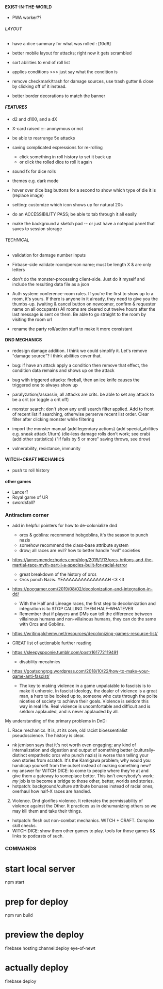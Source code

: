 

#### EXIST-IN-THE-WORLD ####
- PWA worker??

###### LAYOUT #######
- have a dice summary for what was rolled : [10d6]

- better mobile layout for attacks; right now it gets scrambled
- sort abilities to end of roll list
- applies conditions >>> just say what the condition is
- remove checkmark/trash for damage sources, use trash gutter & close by clicking off of it instead.

- better border decorations to match the banner

##### FEATURES ######
- d2 and d100, and a dX

- X-card raised :::: anonymous or not

- be able to rearrange 5e attacks

- saving complicated expressions for re-rolling
  - click something in roll history to set it back up
  - or click the rolled dice to roll it again

- sound fx for dice rolls

- themes e.g. dark mode
- hover over dice bag buttons for a second to show which type of die it is (replace image)
- setting: customize which icon shows up for natural 20s

- do an ACCESSIBILITY PASS; be able to tab through it all easily
- make the background a sketch pad -- or just have a notepad panel that saves to session storage


###### TECHNICAL ######
- validation for damage number inputs
- Firbase-side validate room/person name; must be length X & are only letters

- don't do the monster-processing client-side. Just do it myself and include the resulting data file as a json

- Auth system: conference-room rules.
  If you're the first to show up to a room, it's yours.
  If there is anyone in it already, they need to give you the thumbs-up.
    (waiting & cancel button on newcomer, confirm & requester name on all occupants)
  All rooms are cleared out twelve hours after the last message is sent on them.
  Be able to go straight to the room by visiting the room url

- rename the party roll/action stuff to make it more consistant


#### DND MECHANICS ####
- redesign damage addition. I think we could simplify it. Let's remove "damage source"? I think abilities cover that.

- bug: if have an attack apply a condition then remove that effect, the condition data remains and shows up on the attack
- bug with triggered attacks: fireball, then an ice knife causes the triggered one to always show up
- paralyzation//assassin; all attacks are crits. be able to set any attack to be a crit (or toggle a crit off)

- monster search: don't show any until search filter applied. Add to front of recent list if searching, otherwise perserve recent list order. Clear filter after clicking monster while filtering

- import the monster manual
  (add legendary actions)
  (add special_abilities e.g. sneak attack 1/turn)
  (die-less damage rolls don't work; see crab)
  (add other statistics)
  ("if fails by 5 or more" saving throws, see drow)


- vulnerability, resistance, immunity

#### WITCH+CRAFT MECHANICS ####
- push to roll history


#### other games ####
- Lancer?
- Royal game of UR
- swordsfall?







### Antiracism corner ####
- add in helpful pointers for how to de-colonialize dnd
  - orcs & goblins: recommend hobgoblins, it's the season to punch nazis
  - somehow recommend the class-base attribute system
  - drow; all races are evil? how to better handle "evil" societies

- https://jamesmendezhodes.com/blog/2019/1/13/orcs-britons-and-the-martial-race-myth-part-i-a-species-built-for-racial-terror
  - great breakdown of the history of orcs
  - Orcs punch Nazis.      YEAAAAAAAAAAAAAAAH <3 <3

- https://pocgamer.com/2019/08/02/decolonization-and-integration-in-dd/
  - With the Half and Lineage races, the first step to decolonization and integration is to STOP CALLING THEM HALF-WHATEVER
  - Remember that if players and DMs can tell the difference between villainous humans and non-villainous humans, they can do the same with Orcs and Goblins.

- https://writingalchemy.net/resources/decolonizing-games-resource-list/
 - GREAT list of actionable further reading

- https://sleepyspoonie.tumblr.com/post/161772119491
  - disability mecahnics

- https://goatsongrpg.wordpress.com/2018/10/22/how-to-make-your-game-anti-fascist/
  - The key to making violence in a game unpalatable to fascists is to make it unheroic. In fascist ideology, the dealer of violence is a great man, a hero to be looked up to, someone who cuts through the polite niceties of society to achieve their goals. Violence is seldom this way in real life. Real violence is uncomfortable and difficult and is seldom applauded, and is never applauded by all.

My understanding of the primary problems in DnD:

1. Race mechanics. It is, at its core, old racist bioessentialist pseudoscience. The history is clear.
  - nk jemison says that it's not worth even engaging; any kind of internalization and digestion and output of something better (culturally-distinct empathetic orcs who punch nazis) is worse than telling your own stories from scratch. It's the Kamigawa problem; why would you handicap yourself from the outset instead of making something new?
  - my answer for WITCH DICE: to come to people where they're at and give them a gateway to someplace better. This isn't everybody's work; *my* job is to become a bridge to those other, better, worlds and stories.
  - hotpatch: background/culture attribute bonuses instead of racial ones, overhaul how half-X races are handled.

2. Violence. Dnd glorifies violence. It reiterates the permissability of violence against the Other. It practices us in dehumanizing others so we may kill them and take their things.
  - hotpatch: flesh out non-combat mechanics. WITCH + CRAFT. Complex skill checks.
  - WITCH DICE: show them other games to play. tools for those games && links to podcasts of such.


### COMMANDS

# start local server
npm start

# prep for deploy
npm run build

# preview the deploy
firebase hosting:channel:deploy eye-of-newt

# actually deploy
firebase deploy
